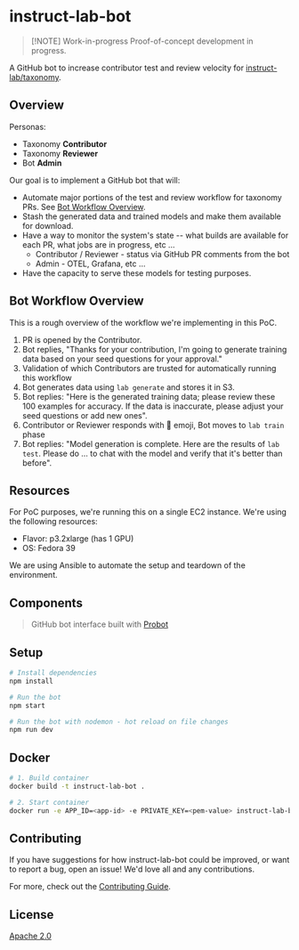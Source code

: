 # instruct-lab-bot

> [!NOTE] Work-in-progress
> Proof-of-concept development in progress.

A GitHub bot to increase contributor test and review velocity for
[instruct-lab/taxonomy](https://github.com/instruct-lab/taxonomy).

## Overview

Personas:

- Taxonomy **Contributor**
- Taxonomy **Reviewer**
- Bot **Admin**

Our goal is to implement a GitHub bot that will:

- Automate major portions of the test and review workflow for taxonomy PRs. See [Bot Workflow Overview](#bot-workflow-overview).
- Stash the generated data and trained models and make them available for download.
- Have a way to monitor the system's state -- what builds are available for each PR, what jobs are in progress, etc …
  - Contributor / Reviewer - status via GitHub PR comments from the bot
  - Admin - OTEL, Grafana, etc …
- Have the capacity to serve these models for testing purposes.

## Bot Workflow Overview

This is a rough overview of the workflow we're implementing in this PoC.

1. PR is opened by the Contributor.
2. Bot replies, "Thanks for your contribution, I'm going to generate training data based on your seed questions for your approval."
3. Validation of which Contributors are trusted for automatically running this workflow
4. Bot generates data using `lab generate` and stores it in S3.
5. Bot replies: "Here is the generated training data; please review these 100 examples for accuracy. If the data is inaccurate, please adjust your seed questions or add new ones".
6. Contributor or Reviewer responds with 🚀 emoji, Bot moves to `lab train` phase
7. Bot replies: "Model generation is complete. Here are the results of `lab test`. Please do ... to chat with the model and verify that it's better than before".

## Resources

For PoC purposes, we're running this on a single EC2 instance. We're using the following resources:

- Flavor: p3.2xlarge (has 1 GPU)
- OS: Fedora 39

We are using Ansible to automate the setup and teardown of the environment.

## Components

> GitHub bot interface built with [Probot](https://github.com/probot/probot)

## Setup

```sh
# Install dependencies
npm install

# Run the bot
npm start

# Run the bot with nodemon - hot reload on file changes
npm run dev
```

## Docker

```sh
# 1. Build container
docker build -t instruct-lab-bot .

# 2. Start container
docker run -e APP_ID=<app-id> -e PRIVATE_KEY=<pem-value> instruct-lab-bot
```

## Contributing

If you have suggestions for how instruct-lab-bot could be improved, or want to report a bug, open an issue! We'd love all and any contributions.

For more, check out the [Contributing Guide](CONTRIBUTING.md).

## License

[Apache 2.0](LICENSE)
